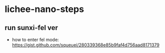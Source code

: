 # lichee-nano-steps




## run sunxi-fel ver
* how to enter fel mode: https://gist.github.com/squeuei/280339368e85b9faf4d756aad8171379
